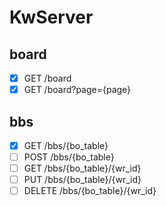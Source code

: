 # KwServer

## board

-   [x] GET /board
-   [x] GET /board?page={page}

## bbs

-   [x] GET /bbs/{bo_table}
-   [ ] POST /bbs/{bo_table}
-   [ ] GET /bbs/{bo_table}/{wr_id}
-   [ ] PUT /bbs/{bo_table}/{wr_id}
-   [ ] DELETE /bbs/{bo_table}/{wr_id}
